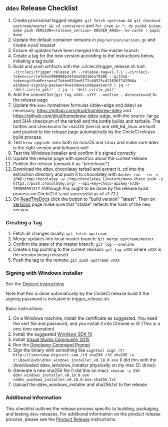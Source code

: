 ## `ddev` Release Checklist 
1. Create provisional tagged images. `git fetch upstream && git checkout upstream/master && cd containers` and `for item in *; do pushd $item; make push VERSION=<release_version> DOCKER_ARGS=--no-cache ; popd; done`
2. Update the default container versions in `pkg/version/version.go` and create a pull request
3. Ensure all updates have been merged into the master branch
4. Create a tag for the new version according to the instructions below, initiating a tag build
5. Build and push artifacts with the .circleci/trigger_release.sh tool: `.circleci/trigger_release.sh --release-tag=v1.7.1 --circleci-token=circleToken900908b3443ea58316baf928b --github-token=githubPersonalToken853ae6f72c40525cd21036f742904a   --windows-signing-password=windowscodepassword | jq -r 'del(.circle_yml)'  | jq -r 'del(.circle_yml)'`
6. Add the commit list (`git log vXXX..vYYY --oneline --decorate=no`) to the release page
7. Update the `ddev` homebrew formulas (ddev-edge and ddev) as necessary, https://github.com/drud/homebrew-ddev and https://github.com/drud/homebrew-ddev-edge, with the source .tar.gz and SHA checksum of the tarball and the bottle builds and tarballs. The bottles and checksums for macOS (sierra) and x86_64_linux are built and pushed to the release page automatically by the CircleCI release build process.
8. Test `brew upgrade ddev` both on macOS and Linux and make sure ddev is the right version and behaves well
9. Test the Windows installer and confirm it's signed correctly
10. Update the release page with specifics about the current release
11. Publish the release (unmark it as "prerelease")
12. Download the ddev_chocolatey tarball and extract it. cd into the extraction directory and push it to chocolatey with `docker run --rm -v $PWD:/tmp/chocolatey -w /tmp/chocolatey linuturk/mono-choco push -s https://push.chocolatey.org/ --api-key=choco-apikey-a720-7890909913f7`  (Although this ought to be done by the release build process on CircleCI it's not successful as of v1.7.1.)
13. On [ReadTheDocs](https://readthedocs.org/projects/ddev/builds) click the button to "build version" "latest".  Then on [versions](https://readthedocs.org/projects/ddev/versions/) page make sure that "stable" reflects the hash of the new version.

### Creating a Tag

1. Fetch all changes locally: `git fetch upstream`
2. Merge updates into local master branch: `git merge upstream/master`
3. Confirm the state of the master branch: `git log --oneline`
4. Create a tag pointing to the current revision: `git tag vXXX` where `vXXX` is the version being released
5. Push the tag to the remote: `git push upstream vXXX`

### Signing with Windows installer

See the [Digicert instructions](https://www.digicert.com/code-signing/signcode-signtool-command-line.htm)

Note that this is done automatically by the CircleCI release build if the signing password is included in trigger_release.sh.

Basic instructions:
1. On a Windows machine, install the certificate as suggested. You need the cert file and password, and you install it into Chrome or IE (This is a one-time operation)
2. Install the suggested [Windows SDK 10](https://developer.microsoft.com/en-us/windows/downloads/windows-10-sdk)
3. Install [Visual Studio Community 2015](https://msdn.microsoft.com/en-us/library/mt613162.aspx)
4. Run the [Developer Command Prompt](https://docs.microsoft.com/en-us/dotnet/framework/tools/developer-command-prompt-for-vs)
5. Sign the binary with something like `signtool sign /tr http://timestamp.digicert.com /td sha256 /fd sha256 /a z:\Downloads\ddev_windows_installer.v0.18.0.exe` (I did this with the downloaded ddev_windows_installer physically on my mac (Z: drive))
6. Generate a new sha256 file (I did this on mac): `shasum -a 256 ddev_windows_installer.v0.18.0.exe >ddev_windows_installer.v0.18.0.exe.sha256.txt`
7. Upload the ddev_windows_installer and sha256.txt to the release

### Additional Information

This checklist outlines the release process specific to building, packaging, and testing `ddev` releases.  For additional information on the product release process, please see the [Product Release](https://github.com/drud/community/blob/master/development/product_release.md) instructions.
